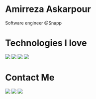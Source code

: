 # Amirreza Askarpour
Software engineer @Snapp

# Technologies I love
[![](https://img.shields.io/badge/-go-blue?style=for-the-badge&logo=go)](https://go.dev/)
[![](https://img.shields.io/badge/-zig-black?style=for-the-badge&logo=zig)](https://www.ziglang.org/)
[![](https://img.shields.io/badge/-rust-red?style=for-the-badge&logo=rust)](https://www.rust-lang.org/)
[![](https://img.shields.io/badge/-Neovim-brightgreen?style=for-the-badge&logo=neovim)](https://neovim.org/)

# Contact Me
[![](https://img.shields.io/badge/-Mail-red?style=for-the-badge&logo=gmail)](mailto:raskarpour@gmail.com)
[![](https://img.shields.io/badge/-Twitter-blue?style=for-the-badge&logo=twitter)](https://twitter.com/amirrezaask)
[![](https://img.shields.io/badge/-LinkedIn-blue?style=for-the-badge&logo=linkedin)](https://linkedin.com/in/amirreza-askarpour)
